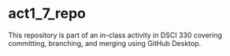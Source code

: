 # act1_7_repo
 
This repository is part of an in-class activity in DSCI 330 covering committing,
branching, and merging using GitHub Desktop.